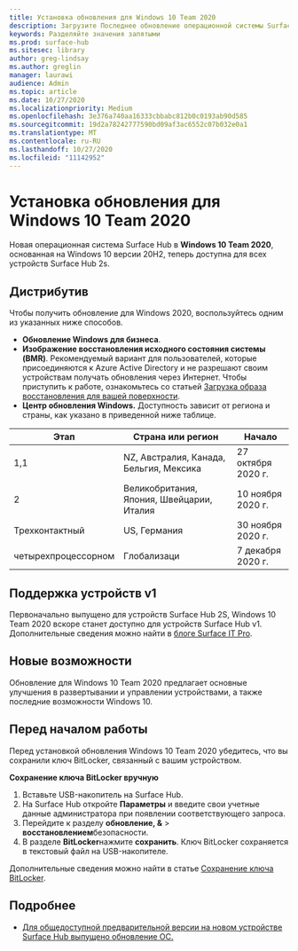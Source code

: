 ```yaml
---
title: Установка обновления для Windows 10 Team 2020
description: Загрузите Последнее обновление операционной системы Surface Hub, обновление Windows 10 Team 2020.
keywords: Разделяйте значения запятыми
ms.prod: surface-hub
ms.sitesec: library
author: greg-lindsay
ms.author: greglin
manager: laurawi
audience: Admin
ms.topic: article
ms.date: 10/27/2020
ms.localizationpriority: Medium
ms.openlocfilehash: 3e376a740aa16333cbbabc812b0c0193ab90d585
ms.sourcegitcommit: 19d2a78242777590bd09af3ac6552c07b032e0a1
ms.translationtype: MT
ms.contentlocale: ru-RU
ms.lasthandoff: 10/27/2020
ms.locfileid: "11142952"
---
```

# Установка обновления для Windows 10 Team 2020 

Новая операционная система Surface Hub в **Windows 10 Team 2020**, основанная на Windows 10 версии 20H2, теперь доступна для всех устройств Surface Hub 2s.  

## Дистрибутив

Чтобы получить обновление для Windows 2020, воспользуйтесь одним из указанных ниже способов.

- **Обновление Windows для бизнеса**.
- **Изображение восстановления исходного состояния системы (BMR)**. Рекомендуемый вариант для пользователей, которые присоединяются к Azure Active Directory и не разрешают своим устройствам получать обновления через Интернет. Чтобы приступить к работе, ознакомьтесь со статьей [Загрузка образа восстановления для вашей поверхности](https://support.microsoft.com/surfacerecoveryimage).
- **Центр обновления Windows.** Доступность зависит от региона и страны, как указано в приведенной ниже таблице.

| Этап | Страна или регион                         | Начало          |
| ----- | -------------------------------------- | ----------------- |
| 1,1     | NZ, Австралия, Канада, Бельгия, Мексика | 27 октября 2020 г.  |
| 2     | Великобритания, Япония, Швейцарии, Италия          | 10 ноября 2020 г. |
| Трехконтактный     | US, Германия                            | 30 ноября 2020 г. |
| четырехпроцессорном     | Глобализаци                                 | 7 декабря 2020 г.  |


## Поддержка устройств v1 

Первоначально выпущено для устройств Surface Hub 2S, Windows 10 Team 2020 вскоре станет доступно для устройств Surface Hub v1. Дополнительные сведения можно найти в [блоге Surface IT Pro](https://techcommunity.microsoft.com/t5/surface-it-pro-blog/surface-hub-windows-10-team-2020-update-available-october-27/ba-p/1810739).
 
## Новые возможности

Обновление для Windows 10 Team 2020 предлагает основные улучшения в развертывании и управлении устройствами, а также последние возможности Windows 10. 
 
## Перед началом работы

Перед установкой обновления Windows 10 Team 2020 убедитесь, что вы сохранили ключ BitLocker, связанный с вашим устройством.

**Сохранение ключа BitLocker вручную**

1. Вставьте USB-накопитель на Surface Hub.
2. На Surface Hub откройте **Параметры** и введите свои учетные данные администратора при появлении соответствующего запроса.
3. Перейдите к разделу **обновление, &**  >  **восстановлением**безопасности.
4. В разделе **BitLocker**нажмите **сохранить**. Ключ BitLocker сохраняется в текстовый файл на USB-накопителе.

Дополнительные сведения можно найти в статье [Сохранение ключа BitLocker](save-bitlocker-key-surface-hub.md).


## Подробнее


- [Для общедоступной предварительной версии на новом устройстве Surface Hub выпущено обновление ОС.](https://techcommunity.microsoft.com/t5/surface-it-pro-blog/new-surface-hub-os-update-released-for-public-preview/ba-p/1534823)

